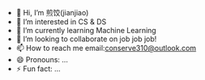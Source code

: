 - 👋 Hi, I’m 煎饺(jianjiao)
- 👀 I’m interested in CS & DS
- 🌱 I’m currently learning Machine Learning
- 💞️ I’m looking to collaborate on job job job!
- 📫 How to reach me email:conserve310@outlook.com
- 😄 Pronouns: ...
- ⚡ Fun fact: ...

<!---
Conserve27H/Conserve27H is a ✨ special ✨ repository because its `README.md` (this file) appears on your GitHub profile.
You can click the Preview link to take a look at your changes.
--->
